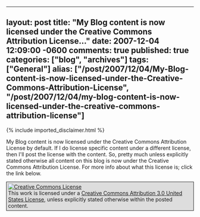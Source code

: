   ---
  layout: post
  title: "My Blog content is now licensed under the Creative Commons Attribution License..."
  date: 2007-12-04 12:09:00 -0600
  comments: true
  published: true
  categories: ["blog", "archives"]
  tags: ["General"]
  alias: ["/post/2007/12/04/My-Blog-content-is-now-licensed-under-the-Creative-Commons-Attribution-License", "/post/2007/12/04/my-blog-content-is-now-licensed-under-the-creative-commons-attribution-license"]
  ---
<!-- more -->
{% include imported_disclaimer.html %}
<p>My Blog content is now licensed under the Creative Commons Attribution License by default. If I do license specific content under a different license, then I'll post the license with the content. So, pretty much unless explicitly stated otherwise all content on this blog is now under the Creative Commons Attribution License. For more info about what this license is; click the link below.</p>
<p style="background-color: #dddddd; border: 1px solid; padding: 4px;"><a href="http://creativecommons.org/licenses/by/3.0/us/" rel="license"><img style="border-width: 0px;" src="http://creativecommons.org/images/public/somerights20.png" alt="Creative Commons License" /> </a><br />This work is licensed under a <a href="http://creativecommons.org/licenses/by/3.0/us/" rel="license">Creative Commons Attribution 3.0 United States License</a>, unless explicitly stated otherwise within the posted content.</p>
